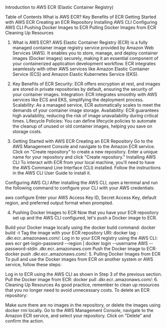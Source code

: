 Introduction to AWS ECR (Elastic Container Registry)

Table of Contents
What is AWS ECR?
Key Benefits of ECR
Getting Started with AWS ECR
Creating an ECR Repository
Installing AWS CLI
Configuring AWS CLI
Pushing Docker Images to ECR
Pulling Docker Images from ECR
Cleaning Up Resources

1. What is AWS ECR?
AWS Elastic Container Registry (ECR) is a fully managed container image registry service provided by Amazon Web Services (AWS). It enables you to store, manage, and deploy container images (Docker images) securely, making it an essential component of your containerized application development workflow. ECR integrates seamlessly with other AWS services like Amazon Elastic Container Service (ECS) and Amazon Elastic Kubernetes Service (EKS).

2. Key Benefits of ECR
Security: ECR offers encryption at rest, and images are stored in private repositories by default, ensuring the security of your container images.
Integration: ECR integrates smoothly with AWS services like ECS and EKS, simplifying the deployment process.
Scalability: As a managed service, ECR automatically scales to meet the demands of your container image storage.
Availability: ECR guarantees high availability, reducing the risk of image unavailability during critical times.
Lifecycle Policies: You can define lifecycle policies to automate the cleanup of unused or old container images, helping you save on storage costs.
3. Getting Started with AWS ECR
Creating an ECR Repository
Go to the AWS Management Console and navigate to the Amazon ECR service.
Click on "Create repository" to create a new repository.
Enter a unique name for your repository and click "Create repository."
Installing AWS CLI
To interact with ECR from your local machine, you'll need to have the AWS Command Line Interface (CLI) installed. Follow the instructions in the AWS CLI User Guide to install it.

Configuring AWS CLI
After installing the AWS CLI, open a terminal and run the following command to configure your CLI with your AWS credentials:

aws configure
Enter your AWS Access Key ID, Secret Access Key, default region, and preferred output format when prompted.

4. Pushing Docker Images to ECR
Now that you have your ECR repository set up and the AWS CLI configured, let's push a Docker image to ECR.

Build your Docker image locally using the docker build command:
docker build -t <your-image-name> <path-to-dockerfile>
Tag the image with your ECR repository URI:
docker tag <your-image-name>:<tag> <your-aws-account-id>.dkr.ecr.<your-region>.amazonaws.com/<your-repository-name>:<tag>
Log in to your ECR registry using the AWS CLI:
aws ecr get-login-password --region <your-region> | docker login --username AWS --password-stdin <your-aws-account-id>.dkr.ecr.<your-region>.amazonaws.com
Push the Docker image to ECR:
docker push <your-aws-account-id>.dkr.ecr.<your-region>.amazonaws.com/<your-repository-name>:<tag>
5. Pulling Docker Images from ECR
To pull and use the Docker images from ECR on another system or AWS service, follow these steps:

Log in to ECR using the AWS CLI as shown in Step 3 of the previous section.
Pull the Docker image from ECR:
docker pull <your-aws-account-id>.dkr.ecr.<your-region>.amazonaws.com/<your-repository-name>:<tag>
6. Cleaning Up Resources
As good practice, remember to clean up resources that you no longer need to avoid unnecessary costs. To delete an ECR repository:

Make sure there are no images in the repository, or delete the images using docker rmi locally.
Go to the AWS Management Console, navigate to the Amazon ECR service, and select your repository.
Click on "Delete" and confirm the action.